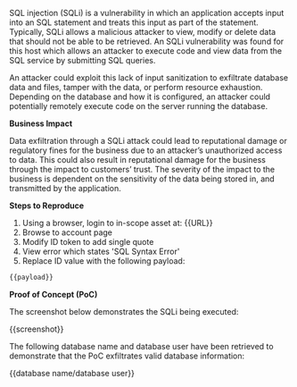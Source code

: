 SQL injection (SQLi) is a vulnerability in which an application accepts input into an SQL statement and treats this input as part of the statement. Typically, SQLi allows a malicious attacker to view, modify or delete data that should not be able to be retrieved. An SQLi vulnerability was found for this host which allows an attacker to execute code and view data from the SQL service by submitting SQL queries.

An attacker could exploit this lack of input sanitization to exfiltrate database data and files, tamper with the data, or perform resource exhaustion. Depending on the database and how it is configured, an attacker could potentially remotely execute code on the server running the database.

**Business Impact**

Data exfiltration through a SQLi attack could lead to reputational damage or regulatory fines for the business due to an attacker’s unauthorized access to data. This could also result in reputational damage for the business through the impact to customers’ trust. The severity of the impact to the business is dependent on the sensitivity of the data being stored in, and transmitted by the application.

**Steps to Reproduce**

1. Using a browser, login to in-scope asset at: {{URL}}
1. Browse to account page
1. Modify ID token to add single quote
1. View error which states 'SQL Syntax Error'
1. Replace ID value with the following payload:

```SQL
{{payload}}
```

**Proof of Concept (PoC)**

The screenshot below demonstrates the SQLi being executed:

{{screenshot}}

The following database name and database user have been retrieved to demonstrate that the PoC exfiltrates valid database information:

{{database name/database user}}
